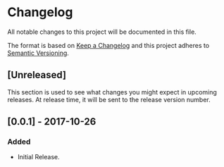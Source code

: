 # Changelog
All notable changes to this project will be documented in this file.

The format is based on [Keep a Changelog](http://keepachangelog.com/en/1.0.0/)
and this project adheres to [Semantic Versioning](http://semver.org/spec/v2.0.0.html).

## [Unreleased]
This section is used to see what changes you might expect in upcoming releases.
At release time, it will be sent to the release version number.

## [0.0.1] - 2017-10-26
### Added
 - Initial Release.